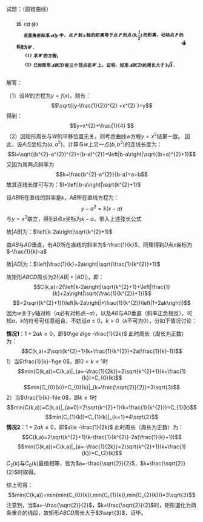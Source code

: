 试题：（圆锥曲线）

![](assets/2023年全国新高考Ⅰ卷/2023年最后一题.png)

解答：

（1）设$W$的方程为$y=f(x)$，则有：
$$\sqrt{(y-\frac{1}{2})^{2} +x^{2} }=y$$
得到：
$$y=x^{2}+\frac{1}{4} $$
（2）因矩形周长与$W$的平移位置无关，则考虑曲线$w$方程$y=x^{2}$结果一致。
因此，设$A$点坐标为$(a,a^{2})$，计算与$w$上另一点$(b,b^{2})$的连线长度为：
$$l=\sqrt{(b^{2}-a^{2})^{2}+(b-a)^{2}}=\left|b-a\right|\sqrt{(b+a)^{2}+1}$$
又因为其两点斜率为
$$k=\frac{b^{2}-a^{2}}{b-a}=a+b$$
故其连线长度可写为：$l=\left|b-a\right|\sqrt{k^{2}+1}$

设$AB$所在直线的斜率是$k$，$AB$所在直线方程为：
$$y-a^{2}=k(x-a) $$
与$y=x^{2}$联立，得到$B$点$x$坐标为$k-a$，带入上述弦长公式

故$\left|AB\right|$为：$\left|k-2a\right|\sqrt{k^{2}+1}$

由$AB$与$AD$垂直，有$AD$所在直线的斜率为$-\frac{1}{k}$，同理得到$D$点$x$坐标为$-\frac{1}{k}-a$

故$\left|AD\right|$为：$\left|\frac{1}{k}+2a\right|\sqrt{\frac{1}{k^{2}}+1}$

故矩形$ABCD$周长为$2(\left|AB\right|+\left|AD\right|)$，即：
$$C(k,a)=2(\left|k-2a\right|\sqrt{k^{2}+1}+\left|\frac{1}{k}+2a\right|\sqrt{\frac{1}{k^{2}}+1})$$
$$=2\sqrt{k^{2}+1}(\left|k-2a\right|+\frac{1}{k^{2}}\left|1+2ak\right|)$$
因为$w$关于$y$轴对称（$a$必有对称点$-a$），以及$AB$与$AD$垂直（斜率正负相反），可知$a$，$k$的符号可任意组合，不妨设$a\le0$，$k>0$（$k$不可为0），分如下情况讨论：

**情况1**：$1+2ak\ge0$，即$0\ge a\ge -\frac{1}{2k}$
此时周长（周长为正数）为：
$$C(k,a)=2\sqrt{k^{2}+1}(k+\frac{1}{k^{2}}+2a(\frac{1}{k}-1))$$
1）当$\frac{1}{k}-1\ge 0$，即$0< k\le 1$时
$$min(C(k,a))=C(k,a)|_{a=-\frac{1}{2k}}=2\sqrt{k^{2}+1}(k+\frac{1}{k})=C_{0}(k)$$
$$min(C_{0}(k))=C_{0}(k)|_{k=\frac{\sqrt{2}}{2}}=3\sqrt{3}$$
2）当$\frac{1}{k}-1\le 0$，即$k\ge 1$时
$$min(C(k,a))=C(k,a)|_{a=0}=2\sqrt{k^{2}+1}(k+\frac{1}{k^{2}})=C_{1}(k)$$
$$min(C_{1}(k))=C_{1}(k)|_{k=1}=4\sqrt{2}$$
**情况2**：$1+2ak\le 0$，即$a\le -\frac{1}{2k}$
此时周长（周长为正数）为：
$$C(k,a)=2\sqrt{k^{2}+1}(k-\frac{1}{k^{2}}-2a(\frac{1}{k}+1))$$
$$min(C(k,a))=C(k,a)|_{a=-\frac{1}{2k}}=2\sqrt{k^{2}+1}(k+\frac{1}{k})=C_{2}(k)$$
$C_{2}(k)$与$C_{0}(k)$最值相等，皆为$a=-\frac{\sqrt{2}}{2}$，$k=\frac{\sqrt{2}}{2}$时取得。

综上可得：
$$min(C(k,a))=min(min(C_{0}(k)),min(C_{1}(k)),min(C_{2}(k)))=3\sqrt{3}$$
注意到，当$a=-\frac{\sqrt{2}}{2}$，$k=\frac{\sqrt{2}}{2}$时，矩形退化为两条重合的线段，故矩形$ABCD$周长大于$3\sqrt{3}$，证毕。

